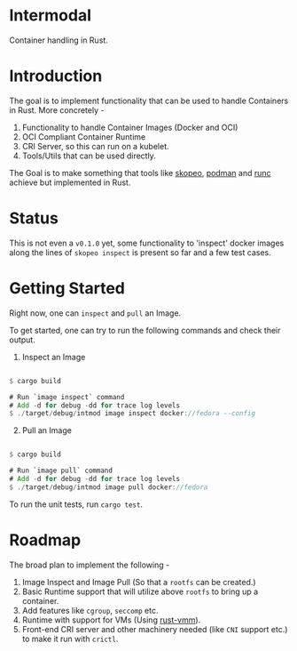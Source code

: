# Intermodal

Container handling in Rust.

# Introduction

The goal is to implement functionality that can be used to handle Containers in Rust. More concretely -

1. Functionality to handle Container Images (Docker and OCI)
2. OCI Compliant Container Runtime
3. CRI Server, so this can run on a kubelet.
4. Tools/Utils that can be used directly.

The Goal is to make something that tools like  [skopeo](https://github.com/containers/skopeo), [podman](https://github.com/containers/podman) and [runc](https://github.com/opencontainers/runc) achieve but implemented in Rust.

# Status

This is not even a `v0.1.0` yet, some functionality to 'inspect' docker images along the lines of `skopeo inspect` is present so far and a few test cases.

# Getting Started

Right now, one can `inspect` and `pull` an Image.

To get started, one can try to run the following commands and check their output.

1. Inspect an Image
```rust

$ cargo build

# Run `image inspect` command
# Add -d for debug -dd for trace log levels
$ ./target/debug/intmod image inspect docker://fedora --config
```

2. Pull an Image
```rust

$ cargo build

# Run `image pull` command
# Add -d for debug -dd for trace log levels
$ ./target/debug/intmod image pull docker://fedora
```

To run the unit tests, run `cargo test`.

# Roadmap

The broad plan to implement the following -

1. Image Inspect and Image Pull (So that a `rootfs` can be created.)
2. Basic Runtime support that will utilize above `rootfs` to bring up a container.
3. Add features like `cgroup`, `seccomp` etc.
4. Runtime with support for VMs (Using [rust-vmm](https://github.com/rust-vmm/)).
5. Front-end CRI server and other machinery needed (like `CNI` support etc.) to make it run with `crictl`.
